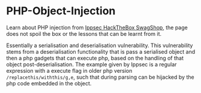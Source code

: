 # PHP-Object-Injection

Learn about PHP injection from [Ippsec HackTheBox SwagShop](https://www.youtube.com/watch?v=qECG2_8xw_s), the page does not spoil the box or the lessons that can be learnt from it.

Essentially a serialisation and deserialisation vulnerability. This vulnerability stems from a deserialisation functionality that is pass a serialised object and then a php gadgets that can execute php, based on the handling of that object post-deserialisation. The example given by Ippsec is a  regular expression with a execute flag in older php version `/replacethis/withthis/g,e`, such that during parsing can be hijacked by the php code embedded in the object.